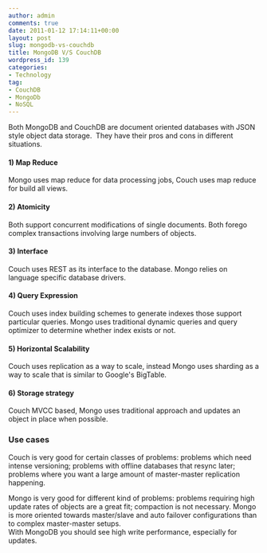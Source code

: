 ```yaml
---
author: admin
comments: true
date: 2011-01-12 17:14:11+00:00
layout: post
slug: mongodb-vs-couchdb
title: MongoDB V/S CouchDB
wordpress_id: 139
categories:
- Technology
tag:
- CouchDB
- MongoDb
- NoSQL
---
```


Both MongoDB and CouchDB are document oriented databases with JSON style object data storage.  They have their pros and cons in different situations.


#### 1) Map Reduce


Mongo uses map reduce for data processing jobs, Couch uses map reduce for build all views.


#### 2) Atomicity 


Both support concurrent modifications of single documents.  Both forego complex transactions involving large numbers of objects.


#### 3) Interface 


Couch uses REST as its interface to the database. Mongo relies on language specific database drivers. 


#### 4) Query Expression 


Couch uses index building schemes to generate indexes those support particular queries. Mongo uses traditional dynamic queries and query optimizer to determine whether index exists or not. 


#### 5) Horizontal Scalability


Couch uses replication as a way to scale, instead Mongo uses sharding as a way to scale that is similar to Google's BigTable.


#### 6) Storage strategy


Couch MVCC based, Mongo uses traditional approach and updates an object in place when possible.




### Use cases


Couch is very good for certain classes of problems: 
   problems which need intense versioning; problems with offline databases that resync later;
   problems where you want a large amount of master-master replication happening.

Mongo is very good for different kind of problems: 
    problems requiring high update rates of objects are a great fit; compaction is not necessary.
Mongo is more oriented towards master/slave and auto failover configurations than to complex master-master setups.     
With MongoDB you should see high write performance, especially for updates.     
